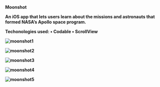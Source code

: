 <b> Moonshot<b/>

An iOS app that lets users learn about the missions and astronauts that formed NASA’s Apollo space program.

<b>Techonologies used:</b>
• Codable
• ScrollView

![moonshot1](https://user-images.githubusercontent.com/12696030/73880638-7893b980-4867-11ea-9547-b77b7b36fbd9.png)

![moonshot2](https://user-images.githubusercontent.com/12696030/73880641-79c4e680-4867-11ea-93a3-dbbe70a8554e.png)

![moonshot3](https://user-images.githubusercontent.com/12696030/73880645-7a5d7d00-4867-11ea-9d1d-bfa2639ea0d1.png)

![moonshot4](https://user-images.githubusercontent.com/12696030/73880648-7b8eaa00-4867-11ea-971a-7a425fc7c654.png)

![moonshot5](https://user-images.githubusercontent.com/12696030/73880649-7c274080-4867-11ea-952a-240b7259d81d.png)
